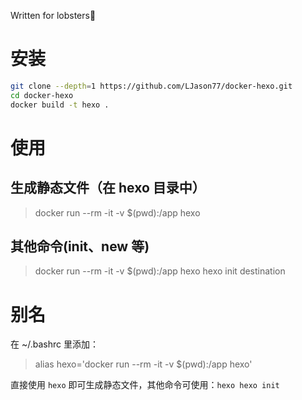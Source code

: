Written for lobsters🦞

# 安装

```bash
git clone --depth=1 https://github.com/LJason77/docker-hexo.git
cd docker-hexo
docker build -t hexo .
```

# 使用

## 生成静态文件（在 hexo 目录中）

> docker run --rm -it -v $(pwd):/app hexo

## 其他命令(init、new 等)

> docker run --rm -it -v $(pwd):/app hexo hexo init destination

# 别名

在 ~/.bashrc 里添加：

> alias hexo='docker run --rm -it -v $(pwd):/app hexo'

直接使用 `hexo` 即可生成静态文件，其他命令可使用：`hexo hexo init`
